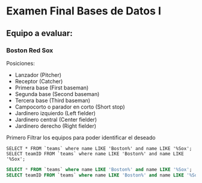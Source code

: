 # Examen Final Bases de Datos I

## Equipo a evaluar:

### Boston Red Sox

Posiciones:
- Lanzador (Pitcher)
- Receptor (Catcher)
- Primera base (First baseman)
- Segunda base (Second baseman)
- Tercera base (Third baseman)
- Campocorto o parador en corto (Short stop)
- Jardinero izquierdo (Left fielder)
- Jardinero central (Center fielder)
- Jardinero derecho (Right fielder)

Primero Filtrar los equipos para poder identificar el deseado

```
SELECT * FROM `teams` where name LIKE 'Boston%' and name LIKE '%Sox';
SELECT teamID FROM `teams` where name LIKE 'Boston%' and name LIKE '%Sox';
```

```SQL
SELECT * FROM `teams` where name LIKE 'Boston%' and name LIKE '%Sox';
SELECT teamID FROM `teams` where name LIKE 'Boston%' and name LIKE '%Sox';
```
